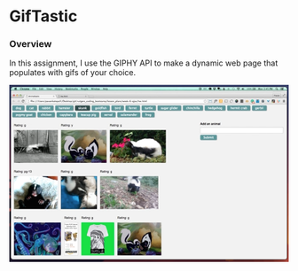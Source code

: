 # GifTastic

### Overview

In this assignment, I use the GIPHY API to make a dynamic web page that populates with gifs of your choice.

![GIPHY](assets/images/1-giphy.jpg)